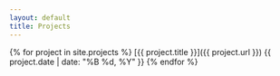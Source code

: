 ```yaml
---
layout: default
title: Projects
---
```


{% for project in site.projects %}
[{{ project.title }}]({{ project.url }}) <span class="post-date-md"> {{ project.date | date: "%B %d, %Y" }}</span>
{% endfor %}